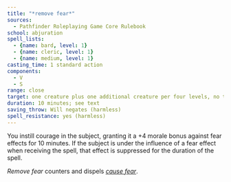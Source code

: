 ```yaml
---
title: "*remove fear*"
sources:
  - Pathfinder Roleplaying Game Core Rulebook
school: abjuration
spell_lists:
  - {name: bard, level: 1}
  - {name: cleric, level: 1}
  - {name: medium, level: 1}
casting_time: 1 standard action
components:
  - V
  - S
range: close
target: one creature plus one additional creature per four levels, no two of which can be more than 30 ft. apart
duration: 10 minutes; see text
saving_throw: Will negates (harmless)
spell_resistance: yes (harmless)
---
```


You instill courage in the subject, granting it a +4 morale bonus against fear effects for 10 minutes. If the subject is under the influence of a fear effect when receiving the spell, that effect is suppressed for the duration of the spell.

*Remove fear* counters and dispels [*cause fear*](/spells/cause-fear/).

